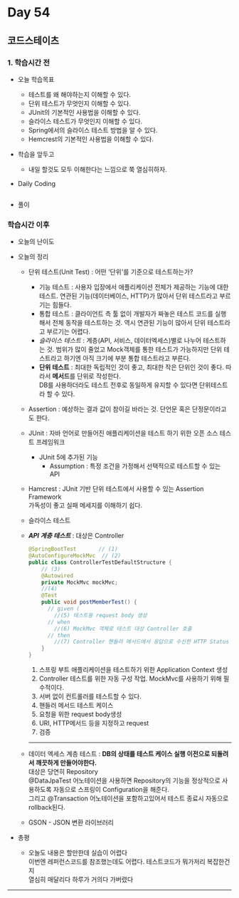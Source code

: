 # Day 54

## 코드스테이츠

### 1. 학습시간 전
* 오늘 학습목표

    - 테스트를 왜 해야하는지 이해할 수 있다.
    - 단위 테스트가 무엇인지 이해할 수 있다.
    - JUnit의 기본적인 사용법을 이해할 수 있다.
    - 슬라이스 테스트가 무엇인지 이해할 수 있다.
    - Spring에서의 슬라이스 테스트 방법을 알 수 있다.
    - Hemcrest의 기본적인 사용법을 이해할 수 있다.

* 학습을 앞두고

    - 내일 할것도 모두 이해한다는 느낌으로 쭉 열심히하자.

* Daily Coding  

```java

```  
* 풀이  

### 학습시간 이후
* 오늘의 난이도


* 오늘의 정리

    - 단위 테스트(Unit Test) : 어떤 '단위'를 기준으로 테스트하는가?  
        - 기능 테스트 : 사용자 입장에서 애플리케이션 전체가 제공하는 기능에 대한 테스트. 연관된 기능(데이터베이스, HTTP)가 많아서 단위 테스트라고 부르기는 힘들다.   
        - 통합 테스트 : 클라이언트 측 툴 없이 개발자가 짜놓은 테스트 코드를 실행해서 전체 동작을 테스트하는 것. 역시 연관된 기능이 많아서 단위 테스트라고 부르기는 어렵다.  
        - *슬라이스 테스트* : 계층(API, 서비스, 데이터엑세스)별로 나누어 테스트하는 것. 범위가 많이 줄었고 Mock객체를 통한 테스트가 가능하지만 단위 테스트라고 하기엔 아직 크기에 부분 통합 테스트라고 부른다.  
        - **단위 테스트** : 최대한 독립적인 것이 좋고, 최대한 작은 단위인 것이 좋다. 따라서 **메서드**를 단위로 작성한다.  
        DB를 사용하더라도 테스트 전후로 동일하게 유지할 수 있다면 단위테스트라 할 수 있다.
    - Assertion : 예상하는 결과 값이 참이길 바라는 것. 단언문 혹은 단정문이라고도 한다.  
    - JUnit : 자바 언어로 만들어진 애플리케이션을 테스트 하기 위한 오픈 소스 테스트 프레임워크  
        - JUnit 5에 추가된 기능 
            - Assumption : 특정 조건을 가정해서 선택적으로 테스트할 수 있는 API
    - Hamcrest : JUnit 기반 단위 테스트에서 사용할 수 있는 Assertion Framework  
    가독성이 좋고 실패 메세지를 이해하기 쉽다.  

    
    - 슬라이스 테스트
    - ***API 계층 테스트*** : 대상은 Controller   
        ```java
        @SpringBootTest       // (1)
        @AutoConfigureMockMvc  // (2)
        public class ControllerTestDefaultStructure {
		    // (3)
            @Autowired
            private MockMvc mockMvc;
            //(4)
            @Test
            public void postMemberTest() {
              // given (
                //(5) 테스트용 request body 생성
              // when 
                //(6) MockMvc 객체로 테스트 대상 Controller 호출
              // then 
                //(7) Controller 핸들러 메서드에서 응답으로 수신한 HTTP Status 및 response body 검증 
            }
        }
        ```
        1. 스프링 부트 애플리케이션을 테스트하기 위한 Application Context 생성  
        2. Controller 테스트를 위한 자동 구성 작업. MockMvc를 사용하기 위해 필수적이다.
        3. 서버 없이 컨트롤러를 테스트할 수 있다.
        4. 핸들러 메서드 테스트 케이스
        5. 요청을 위한 request body생성
        6. URI, HTTP메서드 등을 지정하고 request
        7. 검증  
        ---
        
    - 데이터 엑세스 계층 테스트 : **DB의 상태를 테스트 케이스 실행 이전으로 되돌려서 깨끗하게 만들어야한다.**  
        대상은 당연히 Repository  
        @DataJpaTest 어노테이션을 사용하면 Repository의 기능을 정상적으로 사용하도록 자동으로 스프링이 Configuration을 해준다.  
        그리고 @Transaction 어노테이션을 포함하고있어서 테스트 종료시 자동으로 rollback된다.  
        


    - GSON - JSON 변환 라이브러리    
* 총평 
    - 오늘도 내용은 할만한데 실습이 어렵다  
   이번엔 레퍼런스코드를 참조했는데도 어렵다. 테스트코드가 뭐가저리 복잡한건지  
   열심히 매달리다 하루가 거의다 가버렸다
---